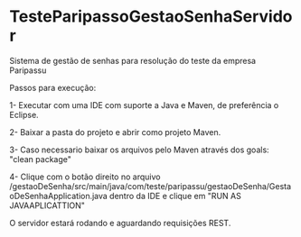 # TesteParipassoGestaoSenhaServidor
Sistema de gestão de senhas para resolução do teste da empresa Paripassu

Passos para execução:

1- Executar com uma IDE com suporte a Java e Maven, de preferência o Eclipse.

2- Baixar a pasta do projeto e abrir como projeto Maven.

3- Caso necessario baixar os arquivos pelo Maven através dos goals: "clean package"

4- Clique com o botão direito no arquivo /gestaoDeSenha/src/main/java/com/teste/paripassu/gestaoDeSenha/GestaoDeSenhaApplication.java dentro da IDE e clique em "RUN AS JAVAAPLICATTION"

O servidor estará rodando e aguardando requisições REST.
